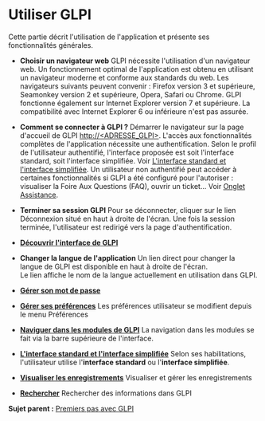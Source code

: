 Utiliser GLPI
=============

Cette partie décrit l'utilisation de l'application et présente ses fonctionnalités générales.

-   **Choisir un navigateur web**
    GLPI nécessite l'utilisation d'un navigateur web.
    Un fonctionnement optimal de l'application est obtenu en utilisant un navigateur moderne et conforme aux standards du web. Les navigateurs suivants peuvent convenir : Firefox version 3 et supérieure, Seamonkey version 2 et supérieure, Opera, Safari ou Chrome. GLPI fonctionne également sur Internet Explorer version 7 et supérieure. La compatibilité avec Internet Explorer 6 ou inférieure n'est pas assurée.


-   **Comment se connecter à GLPI ?**
    Démarrer le navigateur sur la page d'accueil de GLPI [http://<ADRESSE\_GLPI\>](http://<ADRESSE_GLPI>). L'accès aux fonctionnalités complètes de l'application nécessite une authentification. Selon le profil de l'utilisateur authentifié, l'interface proposée est soit l'interface standard, soit l'interface simplifiée. Voir [L'interface standard et l'interface simplifiée](navigate_interface.html "Selon ses habilitations, l'utilisateur utilise l'interface standard ou l'interface simplifiée.").
Un utilisateur non authentifié peut accéder à certaines fonctionnalités si GLPI a été configuré pour l'autoriser : visualiser la Foire Aux Questions (FAQ), ouvrir un ticket... Voir [Onglet Assistance](config_common_assist.html "Cet onglet permet de paramétrer le comportement de la partie assistance de GLPI.").


-   **Terminer sa session GLPI**
    Pour se déconnecter, cliquer sur le lien Déconnexion situé en haut à droite de l'écran.
Une fois la session terminée, l'utilisateur est redirigé vers la page d'authentification.


-   **[Découvrir l'interface de GLPI](index.php?fr/02_premiers_pas_avec_GLPI/03_utiliser_GLPI/02_decouvrir_l'interface_de_GLPI.md)**


-   **Changer la langue de l'application**
    Un lien direct pour changer la langue de GLPI est disponible en haut à droite de l'écran.    
    Le lien affiche le nom de la langue actuellement en utilisation dans GLPI.


-   **[Gérer son mot de passe](index.php?fr/02_premiers_pas_avec_GLPI/03_utiliser_GLPI/03_gerer_son_mot_de_passe.md)**
 

-   **[Gérer ses préférences](index.php?fr/02_premiers_pas_avec_GLPI/03_utiliser_GLPI/04_gerer_ses_preferences)**
     Les préférences utilisateur se modifient depuis le menu Préférences


-   **[Naviguer dans les modules de GLPI](index.php?fr/02_premiers_pas_avec_GLPI/03_utiliser_GLPI/05_naviguer_dans_les_modules_de_GLPI.md)**
     La navigation dans les modules se fait via la barre supérieure de l'interface.


-   **[L'interface standard et l'interface simplifiée](index.php?fr/02_premiers_pas_avec_GLPI/03_utiliser_GLPI/06_interface_standard_et_interface_simplifiee.md)**
     Selon ses habilitations, l'utilisateur utilise l'**interface standard** ou l'**interface simplifiée**.

-   **[Visualiser les enregistrements](index.php?fr/02_premiers_pas_avec_GLPI/03_utiliser_GLPI/07_visualiser_les_enregistrements.md)**
     Visualiser et gérer les enregistrements

-   **[Rechercher](index.php?fr/02_premiers_pas_avec_GLPI/03_utiliser_GLPI/08_rechercher.md)**
     Rechercher des informations dans GLPI

**Sujet parent :** [Premiers pas avec GLPI](02_premiers_pas_avec_GLPI/01_premiers_pas_avec_GLPI.md)
